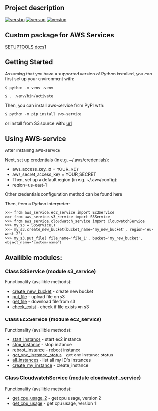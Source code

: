 ## Project description
[![version](https://img.shields.io/badge/python-3.10-green)](https://semver.org)
[![version](https://img.shields.io/badge/boto%5Bs3%5D-1.26.87-green)](https://semver.org)
[![version](https://img.shields.io/badge/unittest-latest-green)](https://semver.org)

## Custom package for AWS Services 
[SETUPTOOLS docs1](https://setuptools.pypa.io/en/latest/userguide/declarative_config.html)
## Getting Started
Assuming that you have a supported version of Python installed, you can first set up your environment with:

```shell
$ python -m venv .venv
...
$ . .venv/bin/activate
```

Then, you can install aws-service from PyPI with:
```shell
$ python -m pip install aws-service
```

or install from S3 source with:
[url](https://blog.knoldus.com/packaging-hosting-python-repo-to-s3/)


## Using AWS-service
After installing aws-service

Next, set up credentials (in e.g. ~/.aws/credentials):

- aws_access_key_id = YOUR_KEY
- aws_secret_access_key = YOUR_SECRET
- Then, set up a default region (in e.g. ~/.aws/config):
- region=us-east-1

Other credentials configuration method can be found here

Then, from a Python interpreter:
```shell
>>> from aws_service.ec2_service import Ec2Service
>>> from aws_service.s3_service import S3Service
>>> from aws_service.cloudwatch_service import CloudwatchService
>>> my_s3 = S3Service()
>>> my_s3.create_new_bucket(bucket_name='my_new_bucket', region='eu-west-2')
>>> my_s3.put_file( file_name='file_1', bucket='my_new_bucket', object_name='custom-name')
```

## Availible modules:

### Class S3Service (module s3_service)
Functionality (availible methods): 
* [create_new_bucket]() - create new bucket 
* [put_file]() - upload file on s3 
* [get_file]() - download file from s3
* [check_exist]() - check if file exists on s3


### Class Ec2Service (module ec2_service)
Functionality (availible methods): 
* [start_instance]() - start ec2 instance
* [stop_instance]() - stop instance
* [reboot_instance]() - reboot instance
* [get_one_instance_status]() - get one instance status
* [all_instances]() - list all my ID's instances
* [create_my_instance]() - create_instance


### Class CloudwatchService (module cloudwatch_service)
Functionality (availible methods): 

* [get_cpu_usage_2]() - get cpu usage, version 2
* [get_cpu_usage]() - get cpu usage, version 1
